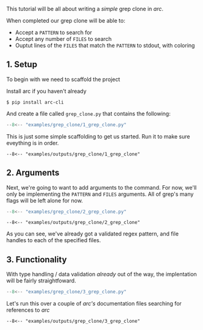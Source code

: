 This tutorial will be all about writing a *simple* grep clone in *arc*.

When completed our grep clone will be able to:

- Accept a `PATTERN` to search for
- Accept any number of `FILES` to search
- Ouptut lines of the `FILES` that match the `PATTERN` to stdout, with coloring


## 1. Setup

To begin with we need to scaffold the project

Install arc if you haven't already
```console
$ pip install arc-cli
```

And create a file called `grep_clone.py` that contains the following:
```py title="examples/grep_clone/1_grep_clone.py"
--8<-- "examples/grep_clone/1_grep_clone.py"
```
This is just some simple scaffolding to get us started. Run it to make sure eveything is in order.
```console
--8<-- "examples/outputs/grep_clone/1_grep_clone"
```

## 2. Arguments
Next, we're going to want to add arguments to the command. For now, we'll only be implementing the `PATTERN` and `FILES` arguments. All of grep's many flags will be left alone for now.

```py title="examples/grep_clone/2_grep_clone.py"
--8<-- "examples/grep_clone/2_grep_clone.py"
```

```console
--8<-- "examples/outputs/grep_clone/2_grep_clone"
```

As you can see, we've already got a validated regex pattern, and file handles to each of the specified files.

## 3. Functionality

With type handling / data validation *already* out of the way, the implentation will be fairly straightfoward.

```py title="examples/grep_clone/3_grep_clone.py"
--8<-- "examples/grep_clone/3_grep_clone.py"
```
Let's run this over a couple of *arc's* documentation files searching for references to *arc*
```console
--8<-- "examples/outputs/grep_clone/3_grep_clone"
```